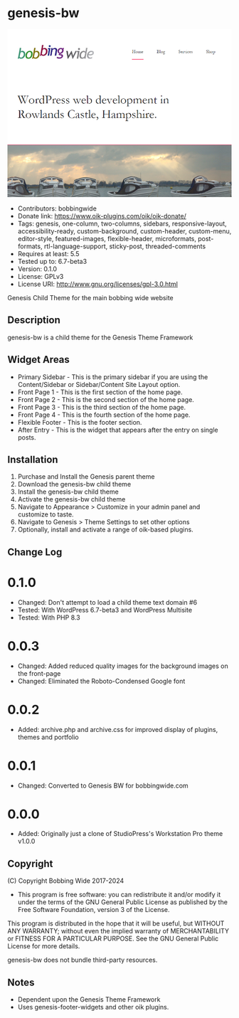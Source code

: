 # genesis-bw 
![screenshot](screenshot.png)
* Contributors: bobbingwide
* Donate link: https://www.oik-plugins.com/oik/oik-donate/
* Tags: genesis, one-column, two-columns, sidebars, responsive-layout, accessibility-ready, custom-background, custom-header, custom-menu, editor-style, featured-images, flexible-header, microformats, post-formats, rtl-language-support, sticky-post, threaded-comments
* Requires at least: 5.5
* Tested up to: 6.7-beta3
* Version: 0.1.0
* License: GPLv3
* License URI: http://www.gnu.org/licenses/gpl-3.0.html

Genesis Child Theme for the main bobbing wide website

## Description 
genesis-bw is a child theme for the Genesis Theme Framework

## Widget Areas 
- Primary Sidebar - This is the primary sidebar if you are using the Content/Sidebar or Sidebar/Content Site Layout option.
- Front Page 1 - This is the first section of the home page.
- Front Page 2 - This is the second section of the home page.
- Front Page 3 - This is the third section of the home page.
- Front Page 4 - This is the fourth section of the home page.
- Flexible Footer - This is the footer section.
- After Entry - This is the widget that appears after the entry on single posts.

## Installation 

1. Purchase and Install the Genesis parent theme
2. Download the genesis-bw child theme
3. Install the genesis-bw child theme
4. Activate the genesis-bw child theme
5. Navigate to Appearance > Customize in your admin panel and customize to taste.
6. Navigate to Genesis > Theme Settings to set other options
7. Optionally, install and activate a range of oik-based plugins.


## Change Log 
# 0.1.0 
* Changed: Don't attempt to load a child theme text domain #6
* Tested: With WordPress 6.7-beta3 and WordPress Multisite
* Tested: With PHP 8.3

# 0.0.3 
* Changed: Added reduced quality images for the background images on the front-page
* Changed: Eliminated the Roboto-Condensed Google font

# 0.0.2 
* Added: archive.php and archive.css for improved display of plugins, themes and portfolio

# 0.0.1 
* Changed: Converted to Genesis BW for bobbingwide.com

# 0.0.0 
* Added: Originally just a clone of StudioPress's Workstation Pro theme v1.0.0

## Copyright 
(C) Copyright Bobbing Wide 2017-2024

* This program is free software: you can redistribute it and/or modify
it under the terms of the GNU General Public License as published by
the Free Software Foundation, version 3 of the License.

This program is distributed in the hope that it will be useful,
but WITHOUT ANY WARRANTY; without even the implied warranty of
MERCHANTABILITY or FITNESS FOR A PARTICULAR PURPOSE. See the
GNU General Public License for more details.

genesis-bw does not bundle third-party resources.

## Notes 
* Dependent upon the Genesis Theme Framework
* Uses genesis-footer-widgets and other oik plugins.


